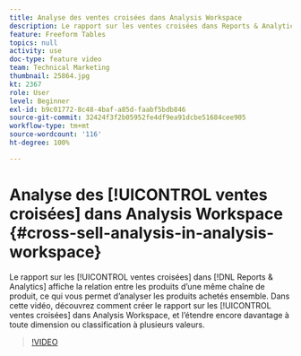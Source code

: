 ```yaml
---
title: Analyse des ventes croisées dans Analysis Workspace
description: Le rapport sur les ventes croisées dans Reports & Analytics affiche la relation entre les produits d’une même chaîne de produit, ce qui vous permet d’analyser les produits achetés ensemble. Dans cette vidéo, découvrez comment créer le rapport sur les ventes croisées dans Analysis Workspace, et l’étendre encore davantage à toute dimension ou classification à plusieurs valeurs.
feature: Freeform Tables
topics: null
activity: use
doc-type: feature video
team: Technical Marketing
thumbnail: 25864.jpg
kt: 2367
role: User
level: Beginner
exl-id: b9c01772-8c48-4baf-a85d-faabf5bdb846
source-git-commit: 32424f3f2b05952fe4df9ea91dcbe51684cee905
workflow-type: tm+mt
source-wordcount: '116'
ht-degree: 100%

---
```


# Analyse des [!UICONTROL ventes croisées] dans Analysis Workspace {#cross-sell-analysis-in-analysis-workspace}

Le rapport sur les [!UICONTROL ventes croisées] dans [!DNL Reports & Analytics] affiche la relation entre les produits d’une même chaîne de produit, ce qui vous permet d’analyser les produits achetés ensemble. Dans cette vidéo, découvrez comment créer le rapport sur les [!UICONTROL ventes croisées] dans Analysis Workspace, et l’étendre encore davantage à toute dimension ou classification à plusieurs valeurs.

>[!VIDEO](https://video.tv.adobe.com/v/25864/?quality=12)
